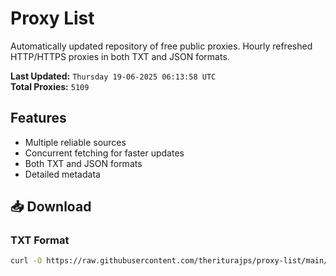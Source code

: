 # Proxy List

Automatically updated repository of free public proxies. Hourly refreshed HTTP/HTTPS proxies in both TXT and JSON formats.

**Last Updated:** `Thursday 19-06-2025 06:13:58 UTC`  
**Total Proxies:** `5109`

## Features
- Multiple reliable sources
- Concurrent fetching for faster updates
- Both TXT and JSON formats
- Detailed metadata

## 📥 Download

### TXT Format
```bash
curl -O https://raw.githubusercontent.com/theriturajps/proxy-list/main/proxies.txt